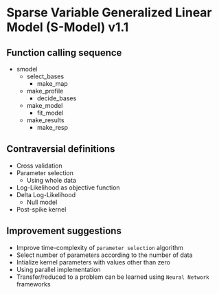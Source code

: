 # Sparse Variable Generalized Linear Model (S-Model) v1.1
## Function calling sequence
- smodel
	- select_bases
		- make_map
	- make_profile
		- decide_bases
	- make_model
		- fit_model
	- make_results
		- make_resp
## Contraversial definitions
- Cross validation
- Parameter selection
	- Using whole data
- Log-Likelihood as objective function
- Delta Log-Likelihood
	- Null model
- Post-spike kernel
## Improvement suggestions
- Improve time-complexity of `parameter selection` algorithm
- Select number of parameters according to the number of data
- Intialize kernel parameters with values other than zero
- Using parallel implementation
- Transfer/reduced to a problem can be learned using `Neural Network` frameworks